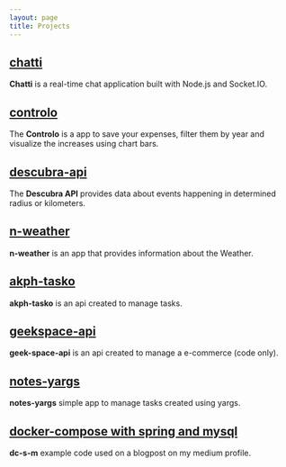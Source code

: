 ```yaml
---
layout: page
title: Projects
---
```


## <a href="https://github.com/kewynakshlley/chatti" target="_blank">chatti</a>

**Chatti** is a real-time chat application built with Node.js and Socket.IO.

## <a href="https://github.com/kewynakshlley/controlo" target="_blank">controlo</a>

The **Controlo** is a app to save your expenses, filter them by year and visualize the increases using chart bars.

## <a href="https://github.com/kewynakshlley/descubra-api" target="_blank">descubra-api</a>

The **Descubra API** provides data about events happening in determined radius or kilometers.


## <a href="https://github.com/kewynakshlley/n-weather" target="_blank">n-weather</a>


**n-weather** is an app that provides information about the Weather. 

## <a href="https://github.com/kewynakshlley/akph-tasko" target="_blank">akph-tasko</a>


**akph-tasko** is an api created to manage tasks.

## <a href="https://github.com/kewynakshlley/geek-space-api" target="_blank">geekspace-api</a>


**geek-space-api** is an api created to manage a e-commerce (code only).

## <a href="https://github.com/kewynakshlley/notes-yargs" target="_blank">notes-yargs</a>


**notes-yargs** simple app to manage tasks created using yargs.

## <a href="https://github.com/kewynakshlley/dc-s-m" target="_blank">docker-compose with spring and mysql</a>


**dc-s-m** example code used on a blogpost on my medium profile.


